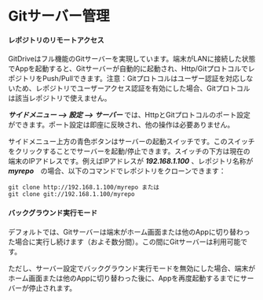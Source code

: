 Gitサーバー管理
=================================

#### レポジトリのリモートアクセス

GitDriveはフル機能のGitサーバーを実現しています。端末がLANに接続した状態でAppを起動すると、Gitサーバーが自動的に起動され、Http/GitプロトコルでレポジトリをPush/Pullできます。注意：Gitプロトコルはユーザー認証を対応しないため、レポジトリでユーザーアクセス認証を有効にした場合、Gitプロトコルは該当レポジトリで使えません。

***サイドメニュー --> 設定 --> サーバー*** では、HttpとGitプロトコルのポート設定ができます。ポート設定は即座に反映され、他の操作は必要ありません。

サイドメニュー上方の青色ボタンはサーバーの起動スイッチです。このスイッチをクリックすることでサーバーを起動/停止できます。スイッチの下方は現在の端末のIPアドレスです。例えばIPアドレスが ***192.168.1.100*** 、レポジトリ名称が ***myrepo***　の場合、以下のコマンドでレポジトリをクローンできます：

```
git clone http://192.168.1.100/myrepo または
git clone git://192.168.1.100/myrepo
```

#### バックグラウンド実行モード

デフォルトでは、Gitサーバーは端末がホーム画面または他のAppに切り替わった場合に実行し続けます（およそ数分間）。この間にGitサーバーは利用可能です。

ただし、サーバー設定でバックグラウンド実行モードを無効にした場合、端末がホーム画面または他のAppに切り替わった後に、Appを再度起動するまでにサーバーが停止されます。




